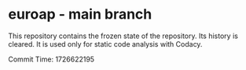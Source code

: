 # euroap - main branch

This repository contains the frozen state of the repository.
Its history is cleared. It is used only for static code
analysis with Codacy.

Commit Time: 1726622195